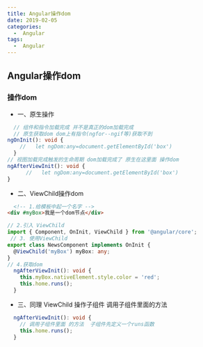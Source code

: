 ```yaml
---
title: Angular操作dom
date: 2019-02-05
categories:
  -  Angular
tags:
  -  Angular
---
```


## Angular操作dom

### 操作dom
- 一、原生操作
```ts
  // 组件和指令加载完成 并不是真正的dom加载完成
  // 原生获取dom dom上有指令(ngfor--ngif等)获取不到
ngOnInit(): void {
    //   let ngDom:any=document.getElementById('box')
  }
// 视图加载完成触发的生命周期 dom加载完成了 原生在这里面 操作dom
ngAfterViewInit(): void {
      //   let ngDom:any=document.getElementById('box')
}
```
- 二、ViewChild操作dom
```html
  <!-- 1.给模板中起一个名字 -->
<div #myBox>我是一个dom节点</div>
```
```ts
// 2.引入 ViewChild
import { Component, OnInit, ViewChild } from '@angular/core';
 // 3. 使用ViewChild
export class NewsComponent implements OnInit {
  @ViewChild('myBox') myBox: any;
}
// 4.获取dom
  ngAfterViewInit(): void {
    this.myBox.nativeElement.style.color = 'red';
    this.home.runs();
  }
```
- 三、同理 ViewChild 操作子组件 调用子组件里面的方法
```ts
  ngAfterViewInit(): void {
    // 调用子组件里面 的方法  子组件先定义一个runs函数
    this.home.runs();
  }
```